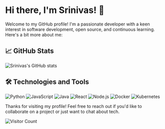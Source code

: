 # Hi there, I'm Srinivas! 👋

Welcome to my GitHub profile! I'm a passionate developer with a keen interest in software development, open source, and continuous learning. Here's a bit more about me:

## 📈 GitHub Stats
![Srinivas's GitHub stats](https://github-readme-stats.vercel.app/api?username=Srinivas-VJ&show_icons=true&theme=radical)

## 🛠️ Technologies and Tools
![Python](https://img.shields.io/badge/-Python-3776AB?style=flat&logo=python&logoColor=white)
![JavaScript](https://img.shields.io/badge/-JavaScript-F7DF1E?style=flat&logo=javascript&logoColor=white)
![Java](https://img.shields.io/badge/-Java-007396?style=flat&logo=java&logoColor=white)
![React](https://img.shields.io/badge/-React-61DAFB?style=flat&logo=react&logoColor=white)
![Node.js](https://img.shields.io/badge/-Node.js-339933?style=flat&logo=node.js&logoColor=white)
![Docker](https://img.shields.io/badge/-Docker-2496ED?style=flat&logo=docker&logoColor=white)
![Kubernetes](https://img.shields.io/badge/-Kubernetes-326CE5?style=flat&logo=kubernetes&logoColor=white)

Thanks for visiting my profile! Feel free to reach out if you'd like to collaborate on a project or just want to chat about tech.

![Visitor Count](https://visitor-badge.laobi.icu/badge?page_id=Srinivas-VJ.Srinivas-VJ)
